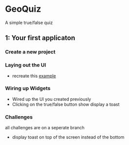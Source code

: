 # GeoQuiz
A simple true/false quiz

## 1: Your first applicaton

### Create a new project

### Laying out the UI
* recreate this [example](01-1.png)

### Wiring up Widgets
* Wired up the UI you created previously
* Clicking on the true/false button show display a toast

### Challenges
all challenges are on a seperate branch
* display toast on top of the screen instead of the bottom
